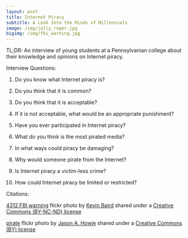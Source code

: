 ```yaml
---
layout: post
title: Internet Piracy
subtitle: A Look Into the Minds of Millennials
image: /img/jolly_roger.jpg
bigimg: /img/fbi_warning.jpg
---
```

TL;DR: An interview of young students at a Pennsylvanian college about their knowledge and opinions on Internet piracy.

Interview Questions:

  1. Do you know what Internet piracy is?

  2. Do you think that it is common?

  3. Do you think that it is acceptable?

  4. If it is not acceptable, what would be an appropriate punishment?

  5. Have you ever participated in Internet piracy?

  6. What do you think is the most pirated media?

  7. In what ways could piracy be damaging?

  8. Why would someone pirate from the Internet?

  9. Is Internet piracy a victim-less crime?

  10. How could Internet piracy be limited or restricted?


Citations:

<a title="4312 FBI warning" href="https://flickr.com/photos/kevlar/529322295">4312 FBI warning</a> flickr photo by <a href="https://flickr.com/people/kevlar">Kevin Baird</a> shared under a <a href="https://creativecommons.org/licenses/by-nc-nd/2.0/">Creative Commons (BY-NC-ND) license</a>

<a title="pirate" href="https://flickr.com/photos/jasonahowie/464780408">pirate</a> flickr photo by <a href="https://flickr.com/people/jasonahowie">Jason A. Howie</a> shared under a <a href="https://creativecommons.org/licenses/by/2.0/">Creative Commons (BY) license</a>
